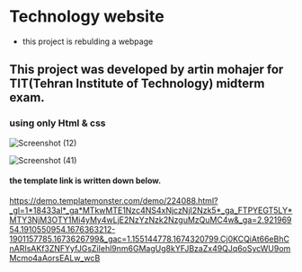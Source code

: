 # Technology website
* this project is rebulding a webpage
## This project was developed by artin mohajer for TIT(Tehran Institute of Technology) midterm exam.
### using only Html & css


![Screenshot (12)](https://user-images.githubusercontent.com/95845593/222905535-0d5e8019-2a98-4674-9e7e-32e99eeb3e7f.png)

![Screenshot (41)](https://user-images.githubusercontent.com/95845593/222905546-fa33805b-b687-4381-bfe9-34756690b4b8.png)



#### the template link is written down below.

https://demo.templatemonster.com/demo/224088.html?_gl=1*18433al*_ga*MTkwMTE1Nzc4NS4xNjczNjI2Nzk5*_ga_FTPYEGT5LY*MTY3NjM3OTY1Mi4yMy4wLjE2NzYzNzk2NzguMzQuMC4w&_ga=2.92196954.1910550954.1676363212-1901157785.1673626799&_gac=1.155144778.1674320799.Cj0KCQiAt66eBhCnARIsAKf3ZNFYyfJGsZiIehl9nm6GMagUg8kYFJBzaZx49QJq6oSycWU9omMcmo4aAorsEALw_wcB
